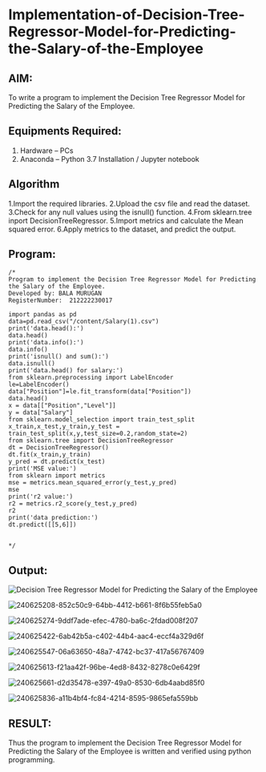 # Implementation-of-Decision-Tree-Regressor-Model-for-Predicting-the-Salary-of-the-Employee

## AIM:
To write a program to implement the Decision Tree Regressor Model for Predicting the Salary of the Employee.

## Equipments Required:
1. Hardware – PCs
2. Anaconda – Python 3.7 Installation / Jupyter notebook

## Algorithm
1.Import the required libraries.
2.Upload the csv file and read the dataset.
3.Check for any null values using the isnull() function.
4.From sklearn.tree inport DecisionTreeRegressor.
5.Import metrics and calculate the Mean squared error.
6.Apply metrics to the dataset, and predict the output.

## Program:
```
/*
Program to implement the Decision Tree Regressor Model for Predicting the Salary of the Employee.
Developed by: BALA MURUGAN 
RegisterNumber:  212222230017

import pandas as pd
data=pd.read_csv("/content/Salary(1).csv")
print('data.head():')
data.head()
print('data.info():')
data.info()
print('isnull() and sum():')
data.isnull()
print('data.head() for salary:')
from sklearn.preprocessing import LabelEncoder
le=LabelEncoder()
data["Position"]=le.fit_transform(data["Position"])
data.head()
x = data[["Position","Level"]]
y = data["Salary"]
from sklearn.model_selection import train_test_split
x_train,x_test,y_train,y_test = train_test_split(x,y,test_size=0.2,random_state=2)
from sklearn.tree import DecisionTreeRegressor
dt = DecisionTreeRegressor()
dt.fit(x_train,y_train)
y_pred = dt.predict(x_test)
print('MSE value:')
from sklearn import metrics
mse = metrics.mean_squared_error(y_test,y_pred)
mse
print('r2 value:')
r2 = metrics.r2_score(y_test,y_pred)
r2
print('data prediction:')
dt.predict([[5,6]])


*/
```

## Output:
![Decision Tree Regressor Model for Predicting the Salary of the Employee](sam.png)

![240625208-852c50c9-64bb-4412-b661-8f6b55feb5a0](https://github.com/Bala1511/Implementation-of-Decision-Tree-Regressor-Model-for-Predicting-the-Salary-of-the-Employee/assets/118680410/72af6bca-e2f6-47ae-b286-fcb1242b9ec2)

![240625274-9ddf7ade-efec-4780-ba6c-2fdad008f207](https://github.com/Bala1511/Implementation-of-Decision-Tree-Regressor-Model-for-Predicting-the-Salary-of-the-Employee/assets/118680410/a7ae6323-3981-4ef9-acad-071c26d6bfba)

![240625422-6ab42b5a-c402-44b4-aac4-eccf4a329d6f](https://github.com/Bala1511/Implementation-of-Decision-Tree-Regressor-Model-for-Predicting-the-Salary-of-the-Employee/assets/118680410/de88c425-90d9-430b-bb6c-fb6ab91a58ed)

![240625547-06a63650-48a7-4742-bc37-417a56767409](https://github.com/Bala1511/Implementation-of-Decision-Tree-Regressor-Model-for-Predicting-the-Salary-of-the-Employee/assets/118680410/385ba55f-e4f5-47b0-a814-b829ffab5418)


![240625613-f21aa42f-96be-4ed8-8432-8278c0e6429f](https://github.com/Bala1511/Implementation-of-Decision-Tree-Regressor-Model-for-Predicting-the-Salary-of-the-Employee/assets/118680410/cfaa34d9-cca6-41e8-a3ea-d3dc35d9397d)

![240625661-d2d35478-e397-49a0-8530-6db4aabd85f0](https://github.com/Bala1511/Implementation-of-Decision-Tree-Regressor-Model-for-Predicting-the-Salary-of-the-Employee/assets/118680410/b016fa72-b3ca-4020-8f21-7808ce6c031a)

![240625836-a11b4bf4-fc84-4214-8595-9865efa559bb](https://github.com/Bala1511/Implementation-of-Decision-Tree-Regressor-Model-for-Predicting-the-Salary-of-the-Employee/assets/118680410/0d71bb6a-e0fd-4b50-a606-3c9c2cf569a3)
## RESULT:
Thus the program to implement the Decision Tree Regressor Model for Predicting the Salary of the Employee is written and verified using python programming.
